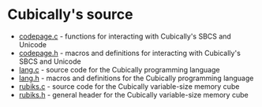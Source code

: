 # Cubically's source

 - [codepage.c](codepage.c) - functions for interacting with Cubically's SBCS and Unicode
 - [codepage.h](codepage.h) - macros and definitions for interacting with Cubically's SBCS and Unicode
 - [lang.c](lang.c) - source code for the Cubically programming language
 - [lang.h](lang.h) - macros and definitions for the Cubically programming language
 - [rubiks.c](rubiks.c) - source code for the Cubically variable-size memory cube
 - [rubiks.h](rubiks.h) - general header for the Cubically variable-size memory cube
